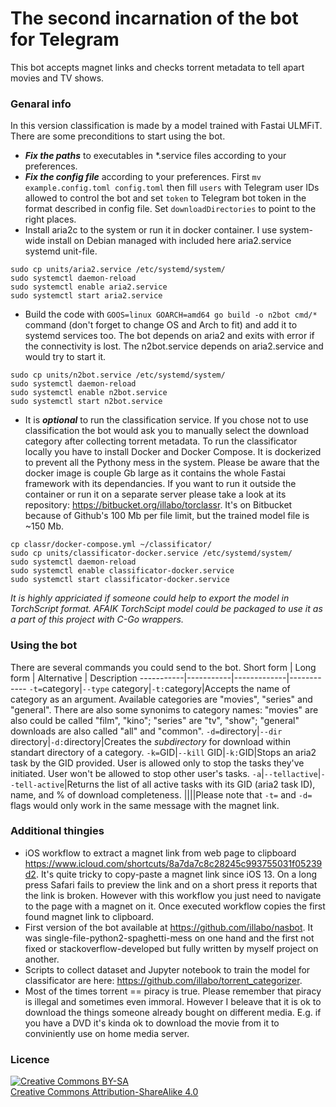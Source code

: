 # The second incarnation of the bot for Telegram
This bot accepts magnet links and checks torrent metadata to tell apart movies and TV shows. 
### Genaral info
In this version classification is made by a model trained with Fastai ULMFiT.
There are some preconditions to start using the bot.
- _**Fix the paths**_ to executables in *.service files according to your preferences.
- _**Fix the config file**_ according to your preferences. First `mv example.config.toml config.toml` then fill `users` with Telegram user IDs allowed to control the bot and set `token` to Telegram bot token in the format described in config file. Set `downloadDirectories` to point to the right places.
- Install aria2c to the system or run it in docker container. I use system-wide install on Debian managed with included here aria2.service systemd unit-file.
```
sudo cp units/aria2.service /etc/systemd/system/
sudo systemctl daemon-reload
sudo systemctl enable aria2.service
sudo systemctl start aria2.service
```
- Build the code with `GOOS=linux GOARCH=amd64 go build -o n2bot cmd/*` command (don't forget to change OS and Arch to fit) and add it to systemd services too. The bot depends on aria2 and exits with error if the connectivity is lost. The n2bot.service depends on aria2.service and would try to start it. 
```
sudo cp units/n2bot.service /etc/systemd/system/
sudo systemctl daemon-reload
sudo systemctl enable n2bot.service
sudo systemctl start n2bot.service
```
- It is _**optional**_ to run the classification service. If you chose not to use classification the bot would ask you to manually select the download category after collecting torrent metadata. To run the classificator locally you have to install Docker and Docker Compose. It is dockerized to prevent all the Pythony mess in the system. Please be aware that the docker image is couple Gb large as it contains the whole Fastai framework with its dependancies. If you want to run it outside the container or run it on a separate server please take a look at its repository: https://bitbucket.org/illabo/torclassr. It's on Bitbucket because of Github's 100 Mb per file limit, but the trained model file is ~150 Mb.
```
cp classr/docker-compose.yml ~/classificator/
sudo cp units/classificator-docker.service /etc/systemd/system/
sudo systemctl daemon-reload
sudo systemctl enable classificator-docker.service
sudo systemctl start classificator-docker.service
```
_It is highly appriciated if someone could help to export the model in TorchScript format. AFAIK TorchScipt model could be packaged to use it as a part of this project with C-Go wrappers._
### Using the bot
There are several commands you could send to the bot.
Short form | Long form | Alternative | Description
-----------|-----------|-------------|------------
`-t=`category|`--type` category|`-t:`category|Accepts the name of category as an argument. Available categories are  "movies", "series" and "general". There are also some synonims to category names: "movies" are also could be called "film", "kino"; "series" are "tv", "show"; "general" downloads are also called "all" and "common".
`-d=`directory|`--dir` directory|`-d:`directory|Creates the _subdirectory_ for download within standart directory of a category.
`-k=`GID|`--kill` GID|`-k:`GID|Stops an aria2 task by the GID provided. User is allowed only to stop the tasks they've initiated. User won't be allowed to stop other user's tasks.
`-a`|`--tellactive`|`--tell-active`|Returns the list of all active tasks with its GID (aria2 task ID), name, and % of download completeness.
||||Please note that `-t=` and `-d=` flags would only work in the same message with the magnet link.
### Additional thingies
- iOS workflow to extract a magnet link from web page to clipboard https://www.icloud.com/shortcuts/8a7da7c8c28245c993755031f05239d2. It's quite tricky to copy-paste a magnet link since iOS 13. On a long press Safari fails to preview the link and on a short press it reports that the link is broken. However with this workflow you just need to navigate to the page with a magnet on it. Once executed workflow copies the first found magnet link to clipboard. 
- First version of the bot available at https://github.com/illabo/nasbot. It was single-file-python2-spaghetti-mess on one hand and the first not fixed or stackoverflow-developed but fully written by myself project on another.
- Scripts to collect dataset and Jupyter notebook to train the model for classificator are here: https://github.com/illabo/torrent_categorizer.
- Most of the times torrent == piracy is true. Please remember that piracy is illegal and sometimes even immoral. However I beleave that it is ok to download the things someone already bought on different media. E.g. if you have a DVD it's kinda ok to download the movie from it to conviniently use on home media server. 
### Licence
<a rel="license" href="http://creativecommons.org/licenses/by-sa/4.0/"><img alt="Creative Commons BY-SA" style="border-width:0" src="https://i.creativecommons.org/l/by-sa/4.0/88x31.png" /></a><br /><a rel="license" href="http://creativecommons.org/licenses/by-sa/4.0/">Creative Commons Attribution-ShareAlike 4.0</a>
